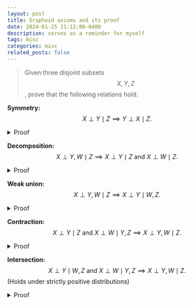 ```yaml
---
layout: post
title: Graphoid axioms and its proof
date: 2024-01-25 11:12:00-0400
description: serves as a reminder for myself
tags: misc
categories: misc
related_posts: false
---
```


>Given three disjoint subsets $$X, Y, Z$$, prove that the following relations hold:



**Symmetry:** $$X \perp Y \mid Z  \implies Y \perp X \mid Z.$$

<details>
<summary>Proof</summary>
<br>
$$\begin{align} 
  X \perp Y \mid Z & \Leftrightarrow p(X, Y \mid Z)=p(X \mid Z) p(Y \mid Z) \\ & \Leftrightarrow p(Y \mid Z) p(X \mid Z)=p(Y, X \mid Z) \\ & \Leftrightarrow Y \perp X \mid Z 
\end{align}$$
</details>



**Decomposition:** $$X \perp Y, W \mid Z  \implies X \perp Y \mid Z \  \text{and} \ X \perp W \mid Z.$$

<details>
<summary>Proof</summary>
<br>
$$\begin{align} 
  X \perp Y, W \mid Z & \Leftrightarrow p(X, Y, W \mid Z)=p(X \mid Z) p(Y, W \mid Z) \\ & \Leftrightarrow p(W \mid X, Y, Z) p(X, Y \mid Z)=p(X \mid Z) p(W \mid Y, Z) p(Y \mid Z) \\ & \Rightarrow \sum_{w} p(W \mid X, Y, Z) p(X, Y \mid Z)=\sum_{w} p(W \mid Y, Z) p(X \mid Z) p(Y \mid Z) \\ & \Leftrightarrow p(X, Y \mid Z)=p(X \mid Z) p(Y \mid Z) \\ & \Leftrightarrow X \perp Y \mid Z 
  \end{align}$$
	similarly,
	$$\begin{align} 
  X \perp Y, W \mid Z & \Leftrightarrow p(X, Y, W \mid Z)=p(X \mid Z) p(Y, W \mid Z) \\ & \Leftrightarrow p(Y \mid X, W, Z) p(X, W \mid Z)=p(X \mid Z) p(W \mid Z) p(Y \mid W, Z) \\ &\Rightarrow \sum_{Y} p(Y \mid X, W, Z) p(X, W \mid Z)=\sum_{Y} p(X \mid Z) p(W \mid Z) p(Y \mid W, Z) \\ &\Leftrightarrow p(X, W \mid Z)=p(X \mid Z) p(W \mid Z)\\ & \Leftrightarrow X \perp W \mid Z 
  \end{align}$$
</details>


**Weak union:** $$X \perp Y, W \mid Z  \implies X \perp Y \mid W, Z. $$

<details>
<summary>Proof</summary>
<br>
$$\begin{align} 
  X \perp Y, W \mid Z & \Leftrightarrow p(X, Y, W \mid Z)=p(X \mid Z) p(Y, W \mid Z) \\ & \Leftrightarrow p(X, Y \mid W, Z) p(W \mid Z)=p(X \mid Z) p(Y \mid W, Z) p(W\mid Z) \\ & \Leftrightarrow p(X, Y \mid W, Z)=p(X \mid Z) p(Y \mid W, Z) \\ \text{Based on (ii)} & \Rightarrow p(X, Y \mid W, Z)=p(X \mid Z, W) p(Y \mid W, Z) \\ & \Leftrightarrow X \perp Y \mid W, Z 
  \end{align}$$
</details>


**Contraction:** $$X \perp Y \mid Z \  \text{and} \ X \perp W \mid Y, Z \implies X \perp Y, W \mid Z.$$

<details>
<summary>Proof</summary>
<br>
$$\begin{align}
	X \perp Y \mid Z \text { \& } X \perp W \mid Y, Z & \Leftrightarrow p(X, Y \mid Z)=p(X \mid Z) p(Y \mid Z)\\
	& \text{ \& } p(X, W \mid Y, Z)=p(X \mid Y, Z) p(W \mid Y, Z)\\ & \begin{aligned}
	    \Rightarrow p(X, Y, W \mid Z)&=p(X, W \mid Y, Z) P(Y \mid Z)\\ & =p(X \mid Y, Z) p(W \mid Y, Z) p(Y \mid Z)\\& =p(X \mid Z) p(W, Y|Z)
	\end{aligned}
	\\ & \Leftrightarrow X \perp W, Y \mid Z
	\end{align}
	$$
</details>


**Intersection:** $$X \perp Y \mid W, Z \  \text{and} \ X \perp W \mid Y, Z \implies X \perp Y, W \mid Z.$$  (Holds under strictly positive distributions)

<details>
<summary>Proof</summary>
<br>
$$
	\begin{align}
	X \perp W \mid Y, Z & \Leftrightarrow p(X, W \mid Y, Z)=p(X \mid Y, Z) p(W \mid Y, Z)\\ &
	\begin{align}
	\Rightarrow p(X, W, Y \mid Z)& =p(X \mid Y, Z) p(W \mid Y, Z) p(Y \mid Z)\\
	&=p(X\mid Y,Z)p(W,Y\mid Z) \overset{\Delta}{=} p(X\mid Z)p(W,Y\mid Z)\Rightarrow X \perp W, Y\mid Z
	\end{align}
	\end{align}
	$$
	the $\Delta$ holds since $$\begin{align}
	&p(X \mid W, Z, Y)=p(X \mid Y, Z)=p(X \mid W, Z)\\
	& \Leftrightarrow \frac{p(X, Y \mid Z)}{p(Y \mid Z)}=\frac{p(X, W \mid Z)}{p(W \mid Z)}\\
    & \Rightarrow \sum_W p(X, Y \mid Z)p(W \mid Z)=\sum_W p(X, W \mid Z)p(Y \mid Z)\\
	& \Leftrightarrow p(X, Y \mid Z)=p(X \mid Z) p(Y \mid Z)\\
	& \Leftrightarrow X \perp Y \mid Z
	\end{align}$$
</details>
